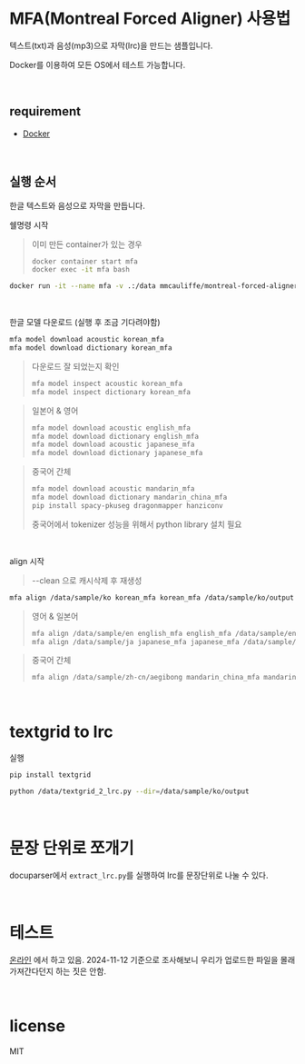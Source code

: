 # MFA(Montreal Forced Aligner) 사용법

텍스트(txt)과 음성(mp3)으로 자막(lrc)을 만드는 샘플입니다.

Docker를 이용하여 모든 OS에서 테스트 가능합니다.

<br>

## requirement

- [Docker](https://www.docker.com/)

<br>

## 실행 순서

한글 텍스트와 음성으로 자막을 만듭니다.


쉘명령 시작

> 이미 만든 container가 있는 경우
> ```sh
> docker container start mfa
> docker exec -it mfa bash
> ```

```sh
docker run -it --name mfa -v .:/data mmcauliffe/montreal-forced-aligner:latest
```

<br>

한글 모델 다운로드 (실행 후 조금 기다려야함)

```sh
mfa model download acoustic korean_mfa
mfa model download dictionary korean_mfa
```

> 다운로드 잘 되었는지 확인
> ```sh
> mfa model inspect acoustic korean_mfa
> mfa model inspect dictionary korean_mfa
> ```


> 일본어 & 영어
> ```sh
> mfa model download acoustic english_mfa
> mfa model download dictionary english_mfa
> mfa model download acoustic japanese_mfa
> mfa model download dictionary japanese_mfa
> ```

> 중국어 간체
> ```sh
> mfa model download acoustic mandarin_mfa
> mfa model download dictionary mandarin_china_mfa
> pip install spacy-pkuseg dragonmapper hanziconv
> ```
> 중국어에서 tokenizer 성능을 위해서 python library 설치 필요


<br>

align 시작

> --clean 으로 캐시삭제 후 재생성

```sh
mfa align /data/sample/ko korean_mfa korean_mfa /data/sample/ko/output --clean
```

> 영어 & 일본어
> ```sh
> mfa align /data/sample/en english_mfa english_mfa /data/sample/en/output --clean
> mfa align /data/sample/ja japanese_mfa japanese_mfa /data/sample/ja/output --clean
> ```

> 중국어 간체
> ```sh
> mfa align /data/sample/zh-cn/aegibong mandarin_china_mfa mandarin_mfa /data/sample/zh-cn/aegibong/output --clean
> ```

<br>

# textgrid to lrc

실행

```sh
pip install textgrid

python /data/textgrid_2_lrc.py --dir=/data/sample/ko/output
```

<br>

# 문장 단위로 쪼개기

docuparser에서 `extract_lrc.py`를 실행하여 lrc를 문장단위로 나눌 수 있다.

<br>

# 테스트

[온라인](https://seinopsys.dev/lrc) 에서 하고 있음. 2024-11-12 기준으로 조사해보니 우리가 업로드한 파일을 몰래 가져간다던지 하는 짓은 안함.

<br>

# license
MIT